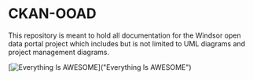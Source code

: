 # CKAN-OOAD
This repository is meant to hold all documentation for the Windsor open data portal project which includes but is not limited to UML diagrams and project management diagrams.


[![Everything Is AWESOME](https://github.com/wynnewuu/CKAN-OOAD-Windsor-Open-Data-Portal/blob/main/mock_site.jpg?raw=true)]("Everything Is AWESOME")
